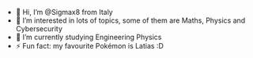 - 👋 Hi, I’m @Sigmax8 from Italy
- 👀 I’m interested in lots of topics, some of them are Maths, Physics and Cybersecurity
- 🌱 I’m currently studying Engineering Physics
- ⚡ Fun fact: my favourite Pokémon is Latias :D
